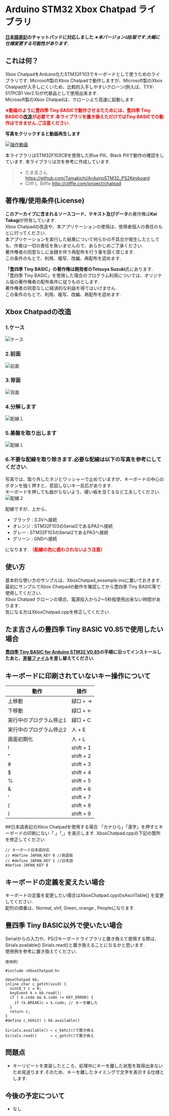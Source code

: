 # Arduino STM32 Xbox Chatpad ライブラリ
**[日本語表記](#日本語表記)のチャットパッドに対応しました**
***※本バージョンはβ版です.大幅に仕様変更する可能性があります.***

## これは何？
Xbox ChatpadをArduino化たSTM32F103でキーボードとして使うためのライブラリです.
Microsoft製のXbox Chatpadで動作しますが、Microsoft製のXbox Chatpadが入手しにくいため、比較的入手しやすいクローン(例えば、TYX-517PCB1 Ver2.5)が代替品として使用出来ます.  
Microsoft製のXbox Chatpadは、クローンより高速に起動します.  

****<span style="color:red;">※動画のように豊四季 Tiny BASICで動作させるたためには、豊四季 Tiny BASICの[改造](#改造)が必要です.本ライブラリを置き換えただけではTiny BASICでの動作はできません.ご注意ください.</span>****

****写真をクリックすると動画再生します****

[![操作動画](./img/xboxchatpad001.jpg)](https://www.youtube.com/watch?v=LU9IOJWQZ0k&vl=ja)

本ライブラリはSTM32F103CBを使用したBlue Pill、Black Pillで動作の確認をしています.
本ライブラリは次を参考に作成しています.
> - たま吉さん      https://github.com/Tamakichi/ArduinoSTM32_PS2Keyboard
> - Cliff L. Biffle http://cliffle.com/project/chatpad

## 著作権/使用条件(License)
**このアーカイブに含まれるソースコード、テキスト及びデータ**の著作権は**Kei Takagi**が所有しています.  
Xbox Chatpadの改造や、本アプリケーションの使用は、使用者個人の責任のもとに行ってください.  
本アプリケーションを実行した結果について何らかの不具合が発生したとしても、作者は一切の責任を負いませんので、あらかじめご了承ください.  
著作権者の同意なしに金銭を伴う再配布を行う事を固く禁じます.  
この条件のもとで、利用、複写、改編、再配布を認めます.  

**「豊四季 Tiny BASIC」**の著作権は開発者の**Tetsuya Suzuki**氏にあります.  
「豊四季 Tiny BASIC」を使用した場合のプログラム利用については、オリジナル版の著作権者の配布条件に従うものとします.  
著作権者の同意なしに経済的な利益を得てはいけません.  
この条件のもとで、利用、複写、改編、再配布を認めます.  

## Xbox Chatpadの改造
### 1.ケース
![ケース](./img/xboxchatpad002.jpg)
### 2.前面
![前面](./img/xboxchatpad003.jpg)
### 3.背面
![背面](./img/xboxchatpad004.jpg)
### 4.分解します
![配線１](./img/xboxchatpad004a.jpg)
### 5.基盤を取り出します
![配線１](./img/xboxchatpad005.jpg)
### 6.不要な配線を取り除きます.必要な配線は以下の写真を参考にしてください.
写真では、取り外したネジとワッシャーで止めていますが、キーボードの中心のボタンを強く押すと、意図しないキー反応があります.  
キーボードを押しても曲がらないよう、硬い板を当てるなど工夫してください.
![配線２](./img/xboxchatpad006.jpg)

配線ですが、上から、
- ブラック : 3.3Vへ接続
- オレンジ : STM32F103のSerial2であるPA2へ接続
- グレー : STM32F103のSerial2であるPA3へ接続
- グリーン : GNDへ接続

になります.
****<span style="color:red;">（配線の色に惑わされないよう注意）</span>****

## 使い方
基本的な使い方のサンプルは、XboxChatpad_exsample.inoに置いておきます.  
最初にサンプルでXbox Chatpadの動作を確認してから豊四季 Tiny BASIC等で使用してください.  
Xbox Chatpad クローンの場合、電源投入から2～5秒程使用出来ない時間があります.  
気になる方はXboxChatpad.cppを修正してください.  

<a name="改造"></a>
## たま吉さんの豊四季 Tiny BASIC V0.85で使用したい場合
****[豊四季 Tiny BASIC for Arduino STM32 V0.85](https://github.com/Tamakichi/ttbasic_arduino/tree/ttbasic_arduino_lcd_plus)の手順に沿ってインストールしたあと、[差替ファイル](https://github.com/KeiTakagi/XboxChatpad/blob/master/ttbasic_v85_difference/ps22tty.cpp)を差し替えてください.****

## キーボードに印刷されていないキー操作について
|**動作**|**操作**|
|--------|--------|
|上移動|緑□ + →|
|下移動|緑□ + ←|
|実行中のプログラム停止1|緑□ + C|
|実行中のプログラム停止2|人 + E|
|画面初期化|人 + L|
|!|shift + 1|
|"|shift + 2|
|#|shift + 3|
|$|shift + 4|
|%|shift + 5|
|&|shift + 6|
|'|shift + 7|
|(|shift + 8|
|)|shift + 9|

<a name="日本語表記"></a>
##日本語表記のXbox Chatpadを使用する場合
「カナひら」「漢字」を押すとキーボードの印刷にない「.」「,」を表示します.
XboxChatpad.cppの下記の箇所を修正してください
```
// キーボード日本語対応
// #define JAPAN_KEY 0 //英語版
// #define JAPAN_KEY 1 //日本語 
#define JAPAN_KEY 0
```

## キーボードの定義を変えたい場合
キーボードの定義を変更したい場合はXboxChatpad.cppのsAsciiTable[] を変更してください.  
配列の順番は、Normal, shif, Green, orange , Peopleになります.

## 豊四季 Tiny BASIC以外で使いたい場合
Serialからの入力や、PS/2キーボードライブラリと置き換えて使用する際は、Sirialx.available() Sirialx.read()と置き換えることになるかと思います.  
使用例を参考に置き換えてください.
```
使用例）

#include <XboxChatpad.h>

XboxChatpad kb;
inline char c_getch(void) {
  uint8_t c = 0;
  keyEvent k = kb.read();
  if ( k.code && k.code != KEY_ERROR) {
    if (k.BREAK)c = k.code; // キーを離した
  }
  return c;
}
#define c_kbhit( ) kb.available()

Sirialx.available() ← c_kbhit()で置き換え
Sirialx.read()      ← c_getch()で置き換え
```
## 問題点
- キーリピートを実装したところ、処理中にキーを離した状態を取得出来ないため見送ります.そのため、キーを離したタイミングで文字を表示する仕様とします.

## 今後の予定について
- なし